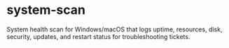 # system-scan
System health scan for Windows/macOS that logs uptime, resources, disk, security, updates, and restart status for troubleshooting tickets.
